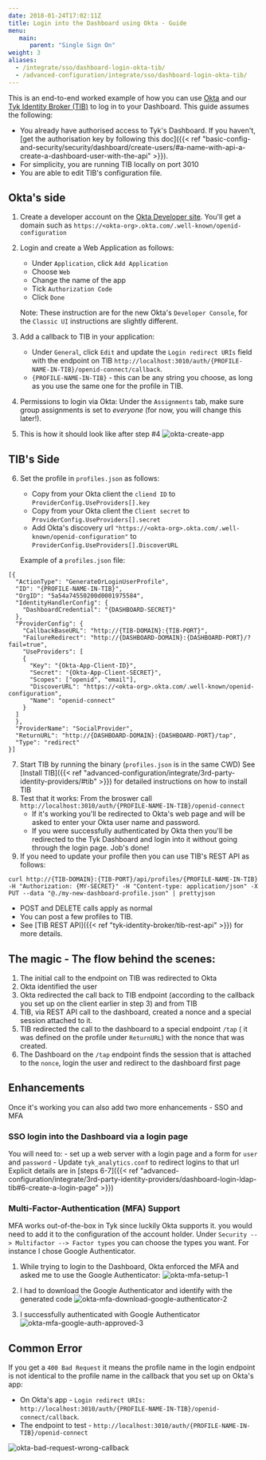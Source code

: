 ```yaml
---
date: 2018-01-24T17:02:11Z
title: Login into the Dashboard using Okta - Guide
menu:
   main:
      parent: "Single Sign On"
weight: 3
aliases:
  - /integrate/sso/dashboard-login-okta-tib/
  - /advanced-configuration/integrate/sso/dashboard-login-okta-tib/
---
```



This is an end-to-end worked example of how you can use [Okta](https://www.okta.com/) and our [Tyk Identity Broker (TIB)](https://tyk.io/docs/concepts/tyk-components/identity-broker/
) to log in to your Dashboard.
This guide assumes the following:

* You already have authorised access to Tyk's Dashboard. If you haven't, [get the authorisation key by following this doc]({{< ref "basic-config-and-security/security/dashboard/create-users/#a-name-with-api-a-create-a-dashboard-user-with-the-api" >}}).
* For simplicity, you are running TIB locally on port 3010
* You are able to edit TIB's configuration file.


## Okta's side
1. Create a developer account on the [Okta Developer site](https://developer.okta.com/).
   You'll get a domain such as `https://<okta-org>.okta.com/.well-known/openid-configuration`
2. Login and create a Web Application as follows:
   - Under `Application`, click `Add Application`
   - Choose `Web`
   - Change the name of the app
   - Tick `Authorization Code`
   - Click `Done`

    Note: These instruction are for the new Okta's `Developer Console`, for the `Classic UI` instructions are slightly different.


3. Add a callback to TIB in your application:
   - Under `General`, click `Edit` and update the `Login redirect URIs` field with the endpoint on TIB `http://localhost:3010/auth/{PROFILE-NAME-IN-TIB}/openid-connect/callback`.
   - `{PROFILE-NAME-IN-TIB}` - this can be any string you choose, as long as you use the same one for the profile in TIB.

4. Permissions to login via Okta:
   Under the `Assignments` tab, make sure group assignments is set to *everyone* (for now, you will change this later!).

5. This is how it should look like after step #4
![okta-create-app](img/okta-sso/Okta-create-app.png)
## TIB's Side
6. Set the profile in `profiles.json` as follows:
   - Copy from your Okta client the `cliend ID`     to `ProviderConfig.UseProviders[].key`
   - Copy from your Okta client the `Client secret` to `ProviderConfig.UseProviders[].secret`
   - Add Okta's discovery url `"https://<okta-org>.okta.com/.well-known/openid-configuration"` to `ProviderConfig.UseProviders[].DiscoverURL`

   Example of a `profiles.json` file:
```{.json}
[{
  "ActionType": "GenerateOrLoginUserProfile",
  "ID": "{PROFILE-NAME-IN-TIB}",
  "OrgID": "5a54a74550200d0001975584",
  "IdentityHandlerConfig": {
    "DashboardCredential": "{DASHBOARD-SECRET}"
  },
  "ProviderConfig": {
    "CallbackBaseURL": "http://{TIB-DOMAIN}:{TIB-PORT}",
    "FailureRedirect": "http://{DASHBOARD-DOMAIN}:{DASHBOARD-PORT}/?fail=true",
    "UseProviders": [
    {
      "Key": "{Okta-App-Client-ID}",
      "Secret": "{Okta-App-Client-SECRET}",
      "Scopes": ["openid", "email"],
      "DiscoverURL": "https://<okta-org>.okta.com/.well-known/openid-configuration",
      "Name": "openid-connect"
    }
  ]
  },
  "ProviderName": "SocialProvider",
  "ReturnURL": "http://{DASHBOARD-DOMAIN}:{DASHBOARD-PORT}/tap",
  "Type": "redirect"
}]
```


7. Start TIB by running the binary (`profiles.json` is in the same CWD)
   See [Install TIB]({{< ref "advanced-configuration/integrate/3rd-party-identity-providers/#tib" >}}) for detailed instructions on how to install TIB
8. Test that it works:
   From the broswer call `http://localhost:3010/auth/{PROFILE-NAME-IN-TIB}/openid-connect`
    - If it's working you'll be redirected to Okta's web page and will be asked to enter your Okta user name and password.
    - If you were successfully authenticated by Okta then you'll be redirected to the Tyk Dashboard and login into it without going through the login page. Job's done!
9. If you need to update your profile then you can use TIB's REST API as follows:

```{.copyWrapper} 
curl http://{TIB-DOMAIN}:{TIB-PORT}/api/profiles/{PROFILE-NAME-IN-TIB} -H "Authorization: {MY-SECRET}" -H "Content-type: application/json" -X PUT --data "@./my-new-dashboard-profile.json" | prettyjson
```

  - POST and DELETE calls apply as normal
  - You can post a few profiles to TIB.
  - See [TIB REST API]({{< ref "tyk-identity-broker/tib-rest-api" >}}) for more details.

## The magic - The flow behind the scenes:
 1. The initial call to the endpoint on TIB was redirected to Okta
 2. Okta identified the user
 3. Okta redirected the call back to TIB endpoint (according to the callback you set up on the client earlier in step 3) and from TIB
 4. TIB, via REST API call to the dashboard, created a nonce and a special session attached to it.
 5. TIB redirected the call to the dashboard to a special endpoint `/tap` ( it was defined on the profile under `ReturnURL`) with the nonce that was created.
 6. The Dashboard on the `/tap` endpoint finds the session that is attached to the `nonce`, login the user and redirect to the dashboard first page


## Enhancements

Once it's working you can also add two more enhancements - SSO and MFA

### SSO login into the Dashboard via a login page
   You will need to:
	- set up a web server with a login page and a form for `user` and `password`
	- Update `tyk_analytics.conf` to redirect logins to that url
    Explicit details are in [steps 6-7]({{< ref "advanced-configuration/integrate/3rd-party-identity-providers/dashboard-login-ldap-tib#6-create-a-login-page" >}})

### Multi-Factor-Authentication (MFA) Support
   MFA works out-of-the-box in Tyk since luckily Okta supports it. you would need to add it to the configuration of the account holder. Under `Security --> Multifactor --> Factor types` you can choose the types you want. For instance I chose Google Authenticator.

   1. While trying to login to the Dashboard, Okta enforced the MFA and asked me to use the Google Authenticator:
   ![okta-mfa-setup-1](img/okta-sso/okta-mfa-setup-1.png)

   2. I had to download the Google Authenticator and identify with the generated code
   ![okta-mfa-download-google-authenticator-2](img/okta-sso/okta-mfa-download-google-authenticator-2.png)
   3. I successfully authenticated with Google Authenticator
   ![okta-mfa-google-auth-approved-3](img/okta-sso/okta-mfa-google-auth-approved-3.png)

## Common Error
If you get a `400 Bad Request` it means the profile name in the login endpoint is not identical to the profile name in the callback that you set up on Okta's app:

- On Okta's app - `Login redirect URIs:` `http://localhost:3010/auth/{PROFILE-NAME-IN-TIB}/openid-connect/callback`.
- The endpoint to test - `http://localhost:3010/auth/{PROFILE-NAME-IN-TIB}/openid-connect`

![okta-bad-request-wrong-callback](img/okta-sso/okta-bad-request-wrong-callback.png)
